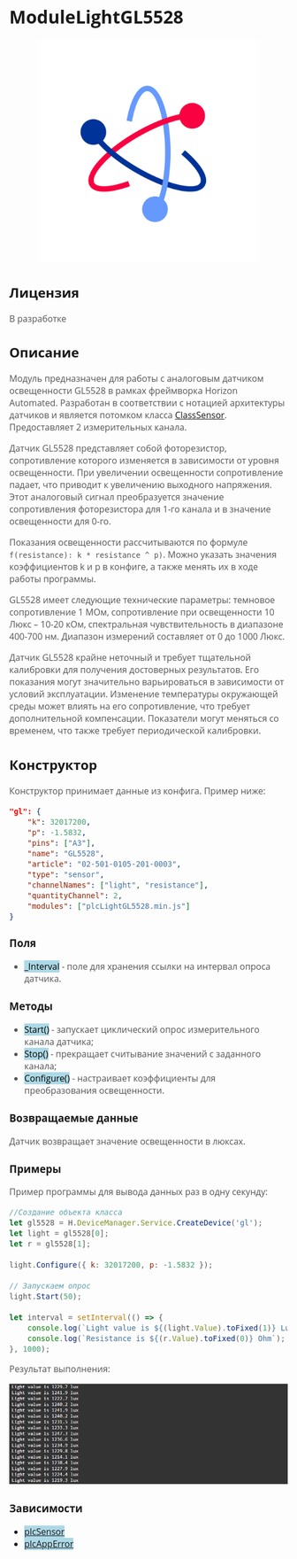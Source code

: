 <div style = "font-family: 'Open Sans', sans-serif; font-size: 16px">

# ModuleLightGL5528

<div style = "color: #555">
    <p align="center">
    <img src="logo.png" width="400" title="hover text">
    </p>
</div>

## Лицензия

<div style = "color: #555">
В разработке
</div>

## Описание
<div style = "color: #555">

Модуль предназначен для работы с аналоговым датчиком освещенности GL5528 в рамках фреймворка Horizon Automated. Разработан в соответствии с нотацией архитектуры датчиков и является потомком класса [ClassSensor](../../plcSensor/res/README.md). Предоставляет 2 измерительных канала. 

Датчик GL5528 представляет собой фоторезистор, сопротивление которого изменяется в зависимости от уровня освещенности. При увеличении освещенности сопротивление падает, что приводит к увеличению выходного напряжения. Этот аналоговый сигнал преобразуется значение сопротивления фоторезистора для 1-го канала и в значение освещенности для 0-го.

Показания освещенности рассчитываются по формуле `f(resistance): k * resistance ^ p)`. Можно указать значения коэффициентов k и p в конфиге, а также менять их в ходе работы программы. 

GL5528 имеет следующие технические параметры: темновое сопротивление 1 МОм, сопротивление при освещенности 10 Люкс – 10-20 кОм, спектральная чувствительность в диапазоне 400-700 нм. Диапазон измерений составляет от 0 до 1000 Люкс.

Датчик GL5528 крайне неточный и требует тщательной калибровки для получения достоверных результатов. Его показания могут значительно варьироваться в зависимости от условий эксплуатации. Изменение температуры окружающей среды может влиять на его сопротивление, что требует дополнительной компенсации. Показатели могут меняться со временем, что также требует периодической калибровки.

</div>

## Конструктор
<div style = "color: #555">

Конструктор принимает данные из конфига. Пример ниже:
```json
"gl": {
    "k": 32017200,
    "p": -1.5832,
    "pins": ["A3"],
    "name": "GL5528",
    "article": "02-501-0105-201-0003",
    "type": "sensor",
    "channelNames": ["light", "resistance"],
    "quantityChannel": 2,
    "modules": ["plcLightGL5528.min.js"]
}
```
</div>

### Поля
<div style = "color: #555">

- <mark style="background-color: lightblue">_Interval</mark> - поле для хранения ссылки на интервал опроса датчика.
</div>

### Методы
<div style = "color: #555">

- <mark style="background-color: lightblue">Start()</mark> - запускает циклический опрос измерительного канала датчика;
- <mark style="background-color: lightblue">Stop()</mark> - прекращает считывание значений с заданного канала;
- <mark style="background-color: lightblue">Configure()</mark> - настраивает коэффициенты для преобразования освещенности.
</div>

### Возвращаемые данные
<div style = "color: #555">
Датчик возвращает значение освещенности в люксах. 

</div>

### Примеры
<div style = "color: #555">
Пример программы для вывода данных раз в одну секунду:

```js
//Создание объекта класса
let gl5528 = H.DeviceManager.Service.CreateDevice('gl');
let light = gl5528[0];
let r = gl5528[1];

light.Configure({ k: 32017200, p: -1.5832 });

// Запускаем опрос 
light.Start(50);

let interval = setInterval(() => {
    console.log(`Light value is ${(light.Value).toFixed(1)} Lux`);
    console.log(`Resistance is ${(r.Value).toFixed(0)} Ohm`);
}, 1000);
```
Результат выполнения:
<div align='left'>
    <img src='./example-1.png'>
</div>

</div>

### Зависимости
<div style = "color: #555">

</div>

- <mark style="background-color: lightblue">[plcSensor](../../plcSensor/res/README.md)</mark>
- <mark style="background-color: lightblue">[plcAppError](../../plcAppError/res/README.md)</mark>
</div>
